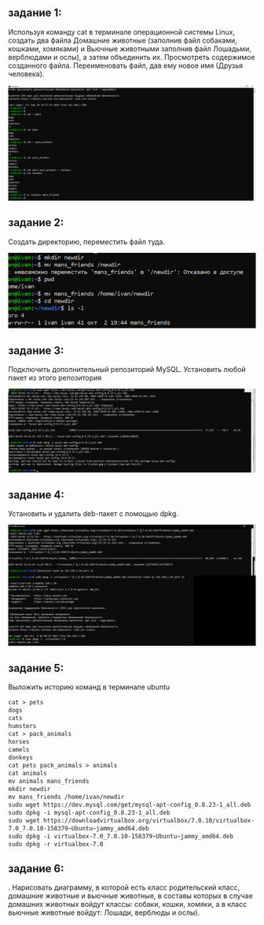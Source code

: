 ## задание 1:
Используя команду cat в терминале операционной системы Linux, создать
два файла Домашние животные (заполнив файл собаками, кошками,
хомяками) и Вьючные животными заполнив файл Лошадьми, верблюдами и
ослы), а затем объединить их. Просмотреть содержимое созданного файла.
Переименовать файл, дав ему новое имя (Друзья человека).

![](https://github.com/Pinokio357/itog_2023/blob/master/pictures/p1.png)

## задание 2:
 Создать директорию, переместить файл туда.

![](https://github.com/Pinokio357/itog_2023/blob/master/pictures/p2.png)

## задание 3:
 Подключить дополнительный репозиторий MySQL. Установить любой пакет
из этого репозитория

![](https://github.com/Pinokio357/itog_2023/blob/master/pictures/p3.png)

## задание 4:
Установить и удалить deb-пакет с помощью dpkg.


![](https://github.com/Pinokio357/itog_2023/blob/master/pictures/p4.png)

## задание 5:
 Выложить историю команд в терминале ubuntu
```
cat > pets
dogs
cats
humsters
cat > pack_animals
horses
camels
donkeys
cat pets pack_animals > animals
cat animals
mv animals mans_friends
mkdir newdir
mv mans_friends /home/ivan/newdir
sudo wget https://dev.mysql.com/get/mysql-apt-config_0.8.23-1_all.deb
sudo dpkg -i mysql-apt-config_0.8.23-1_all.deb
sudo wget https://downloadvirtualbox.org/virtualbox/7.0.10/virtualbox-7.0_7.0.10-158379~Ubuntu~jammy_amd64.deb
sudo dpkg -i virtualbox-7.0_7.0.10-158379~Ubuntu~jammy_amd64.deb
sudo dpkg -r virtualbox-7.0
```

## задание 6:
. Нарисовать диаграмму, в которой есть класс родительский класс, домашние
животные и вьючные животные, в составы которых в случае домашних
животных войдут классы: собаки, кошки, хомяки, а в класс вьючные животные
войдут: Лошади, верблюды и ослы).

